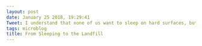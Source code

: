 ```yaml
---
layout: post
date: January 25 2018, 19:29:41
Tweet: I understand that none of us want to sleep on hard surfaces, but I have to assume that mattresses make up a lot of landfill space.
tags: microblog
title: From Sleeping to the Landfill
---
```





